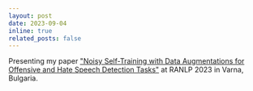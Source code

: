 ```yaml
---
layout: post
date: 2023-09-04
inline: true
related_posts: false
---
```


Presenting my paper ["Noisy Self-Training with Data Augmentations for Offensive and Hate Speech Detection Tasks"](https://aclanthology.org/2023.ranlp-1.68/) at RANLP 2023 in Varna, Bulgaria.